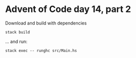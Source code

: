 # Advent of Code day 14, part 2

Download and build with dependencies
```
stack build
```

... and run:
```
stack exec -- runghc src/Main.hs
```
